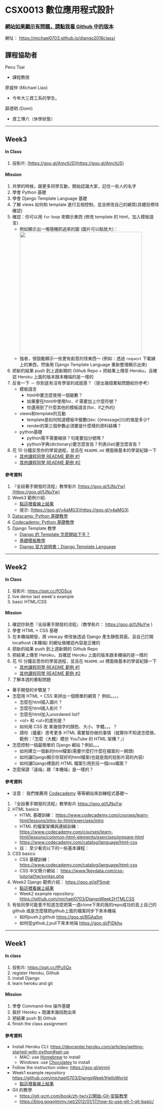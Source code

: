 # CSX0013 數位應用程式設計

### [網站如果顯示有問題，請點我看 Github 中的版本](https://github.com/michael0703/django2018class)

網址： https://michael0703.github.io/django2018class/

## 課程協助者

Pecu Tsai
* 課程教授

廖威仲 (Michael Liao)
* 今年大三資工系的學生。

薛德明 (Domi)
* 資工博六（休學狀態）

---

## Week3


#### In Class
1. 投影片: [https://goo.gl/AmctUS](https://goo.gl/AmctUS)


#### Mission
1. 共學的時候，跟更多同學互動，開始認識大家，記住一些人的名字
1. 學會 Python 基礎
1. 學會 Django Template Language 基礎
1. 了解 views 如何和 template 進行互相控制，並且修改自己的網頁(具體目標待確認)
1. 確認：你可以用 `for` loop 來顯示東西 (修改 template 的 html，加入模板語言)
    - 例如顯示出一堆隨機抓過來的圖 (圖片可以點放大)： <a href="https://i.imgur.com/rzgNAlG.jpg"><img src="https://i.imgur.com/rzgNAlG.jpg"  width="400"></a>
    - 強者，很鼓勵顯示一些更有創意的怪東西～ (例如：透過 `request` 下載線上的東西，然後用 Django Template Language 重新整理顯示出來)
1. 把新的結果 push 到上週新開的 Github Repo + 把結果上傳至 Heroku，且確認 Heroku 上面的版本跟本機端的是一樣的
1. 反省一下 － 你到底有沒有學習的成就感？（提出幾個重點問題給你參考）
   - 模板語言 
     - html中要怎麼使用一個變數？
     - 如果要在html中使用for、if 需要加上什麼符號？
     - 你還用到了什麼其他的模板語言(for、if之外的)
   - views和template的互動
     - template是如何知道模板中變數((ex: {{message}}))的值是多少?
     - render的第三個參數必須要是什麼樣的資料結構？
   - python基礎
     - python需不需要縮排？句尾要加分號嗎？
     - python字典(dictionary)要怎麼宣告？列表(list)要怎麼宣告？
1. 花 10 分鐘反思你的學習過程，並且在 `README.md` 裡面做基本的學習紀錄一下
    - [其他課程同學 README 範例 #1](https://github.com/HowardChao/CSX_RProject_Spring_2018)
    - [其他課程同學 README 範例 #2](https://github.com/Dennishi0925/CSX_RProject_Spring_2018)

#### 參考資料

1. 『全段著手開發的流程』教學影片 [https://goo.gl/fJNuYw](https://goo.gl/fJNuYw)
1. Week3 範例介紹:
    - [點這裡看線上結果](https://helloworldwei.herokuapp.com)
    - 提示: [https://goo.gl/y4aMG3](https://goo.gl/y4aMG3)
1. [Datacamp: Python 基礎教學](https://campus.datacamp.com/courses/intro-to-python-for-data-science)
1. [Codecademy: Python 基礎教學](https://www.google.com.tw/search?q=codecademy+python)
1. Django Template 教學
    - [Django 的 Template 怎麼開始下手？](https://www.youtube.com/watch?v=Iy4niMCsbEE&feature=youtu.be)
    - [基礎模板教學](http://tw-hkt.blogspot.com/2017/02/django_42.html)
    - [Django 官方說明書：Django Template Language](https://docs.djangoproject.com/en/2.1/ref/templates/language/)






--- 

## Week2

#### In Class
1. 投影片: https://ppt.cc/fODSux
1. live demo last week's example
1. basic HTML/CSS

#### Mission

1. 確認你熟悉『全段著手開發的流程』（教學影片： https://goo.gl/fJNuYw )
1. 學會 HTML + CSS 基礎
1. 在本機端開發，將 view.py 修改後透過 Django 產生靜態頁面，且自己打開 localhost (本機端) 的網址做確認內容是正確的
1. 把新的結果 push 到上週新開的 Github Repo
1. 把結果上傳至 Heroku，且確認 Heroku 上面的版本跟本機端的是一樣的
1. 花 10 分鐘反思你的學習過程，並且在 `README.md` 裡面做基本的學習紀錄一下
    * [其他課程同學 README 範例 #1](https://github.com/HowardChao/CSX_RProject_Spring_2018)
    * [其他課程同學 README 範例 #2](https://github.com/Dennishi0925/CSX_RProject_Spring_2018)
1. 了解本週的重點問題

* 著手開發的步驟是？
* 怎麼用 HTML + CSS 來拼出一個簡單的網頁？ 例如。。。。
    * 怎麼在html插入圖片？
    * 怎麼在html插入影片？
    * 怎麼在html加入unordered list?
    * &lt;ol> 和 &lt;ul>的差別是？
    * 如何用 CSS 改 某幾個字的顏色、大小、字體。。。？
    * 請你（儘量）思考更多 HTML 需要幫你做的事情（就算你不知道怎麼做，範例：『怎麼（大概）模仿 YouTube 的 HTML 架構？』）
* 怎麼控制一個最簡單的 Django 網站？例如。。。
    * 如何建立一個新的html檔案(需要什麼打什麼在檔案的ㄧ開頭)
    * 如何讓Django顯示你寫好的html檔案(也就是我的投影片寫的內容)
    * 如何讓Django裡面的 HTML 檔案引用到另一個css檔案？
* 怎麼保證『遠端』跟『本機端』是一樣的？


#### 參考資料

* 注意： 我們推薦用 [Codecademy](https://www.codecademy.com/) 等等網站來訓練程式基礎～

1. 『全段著手開發的流程』教學影片 https://goo.gl/fJNuYw
1. HTML basics
    * HTML 基礎訓練： https://www.codecademy.com/courses/learn-html/lessons/intro-to-html/exercises/intro
    * HTML 的檔案架構與連結訓練： https://www.codecademy.com/courses/learn-html/lessons/common-html-elements/exercises/prepare-html
    * https://www.codecademy.com/catalog/language/html-css
    * 註： 至少看完以下的一些基本課程：
1. CSS basics
    * CSS 基礎訓練： https://www.codecademy.com/catalog/language/html-css
    * CSS 中文簡介網站： https://www.1keydata.com/css-tutorial/tw/syntax.php
1. Week2 Django 範例介紹： https://goo.gl/ePSmdr
    * [點這裡看線上結果](https://helloworldwei.herokuapp.com)
    * Week2 example repository: https://github.com/michael0703/DjangoWeek2HTMLCSS
1. 有些同學可能會不知道怎麼把第一週clone下來的我的repo成功的丟上自己的github.或是怎麼樣把github上面的檔案同步下來本機端
    * 如何push上github https://goo.gl/BGAa5m
    * 如何從github上pull下來本地端 https://goo.gl/PjDkhu

--- 
    
## Week1


#### In class
1. 投影片: https://ppt.cc/fPu5Qx
1. register Heroku, Github 
1. install Django
1. learn heroku and git



#### Mission

1. 學會 Command-line 操作基礎
1. 裝好 Heroku + 跑讓本幾段跑出來
1. 把結果 push 到 Github
1. finish the class assignment


#### 參考資料

* Install Heroku CLI: https://devcenter.heroku.com/articles/getting-started-with-python#set-up
    * MAC: use [Homebrew](https://brew.sh/index_zh-tw) to install
    * Windows: use [Chocolatey](https://chocolatey.org/) to install
* Follow the instruction video: https://goo.gl/eirmji
* Week1 example repository https://github.com/michael0703/DjangoWeek1HelloWorld
    * [點這裡看線上結果](https://helloworldwei.herokuapp.com)
* Git 的教學
    * https://git-scm.com/book/zh-tw/v2/開始-Git-安裝教學
    * https://blog.gogojimmy.net/2012/01/17/how-to-use-git-1-git-basic/
